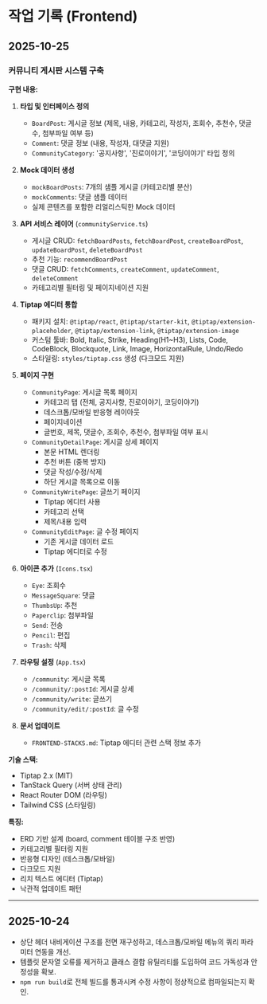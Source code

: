 ﻿# 작업 기록 (Frontend)

## 2025-10-25

### 커뮤니티 게시판 시스템 구축

**구현 내용:**

1. **타입 및 인터페이스 정의**
   - `BoardPost`: 게시글 정보 (제목, 내용, 카테고리, 작성자, 조회수, 추천수, 댓글수, 첨부파일 여부 등)
   - `Comment`: 댓글 정보 (내용, 작성자, 대댓글 지원)
   - `CommunityCategory`: '공지사항', '진로이야기', '코딩이야기' 타입 정의

2. **Mock 데이터 생성**
   - `mockBoardPosts`: 7개의 샘플 게시글 (카테고리별 분산)
   - `mockComments`: 댓글 샘플 데이터
   - 실제 콘텐츠를 포함한 리얼리스틱한 Mock 데이터

3. **API 서비스 레이어** (`communityService.ts`)
   - 게시글 CRUD: `fetchBoardPosts`, `fetchBoardPost`, `createBoardPost`, `updateBoardPost`, `deleteBoardPost`
   - 추천 기능: `recommendBoardPost`
   - 댓글 CRUD: `fetchComments`, `createComment`, `updateComment`, `deleteComment`
   - 카테고리별 필터링 및 페이지네이션 지원

4. **Tiptap 에디터 통합**
   - 패키지 설치: `@tiptap/react`, `@tiptap/starter-kit`, `@tiptap/extension-placeholder`, `@tiptap/extension-link`, `@tiptap/extension-image`
   - 커스텀 툴바: Bold, Italic, Strike, Heading(H1~H3), Lists, Code, CodeBlock, Blockquote, Link, Image, HorizontalRule, Undo/Redo
   - 스타일링: `styles/tiptap.css` 생성 (다크모드 지원)

5. **페이지 구현**
   - `CommunityPage`: 게시글 목록 페이지
     - 카테고리 탭 (전체, 공지사항, 진로이야기, 코딩이야기)
     - 데스크톱/모바일 반응형 레이아웃
     - 페이지네이션
     - 글번호, 제목, 댓글수, 조회수, 추천수, 첨부파일 여부 표시
   - `CommunityDetailPage`: 게시글 상세 페이지
     - 본문 HTML 렌더링
     - 추천 버튼 (중복 방지)
     - 댓글 작성/수정/삭제
     - 하단 게시글 목록으로 이동
   - `CommunityWritePage`: 글쓰기 페이지
     - Tiptap 에디터 사용
     - 카테고리 선택
     - 제목/내용 입력
   - `CommunityEditPage`: 글 수정 페이지
     - 기존 게시글 데이터 로드
     - Tiptap 에디터로 수정

6. **아이콘 추가** (`Icons.tsx`)
   - `Eye`: 조회수
   - `MessageSquare`: 댓글
   - `ThumbsUp`: 추천
   - `Paperclip`: 첨부파일
   - `Send`: 전송
   - `Pencil`: 편집
   - `Trash`: 삭제

7. **라우팅 설정** (`App.tsx`)
   - `/community`: 게시글 목록
   - `/community/:postId`: 게시글 상세
   - `/community/write`: 글쓰기
   - `/community/edit/:postId`: 글 수정

8. **문서 업데이트**
   - `FRONTEND-STACKS.md`: Tiptap 에디터 관련 스택 정보 추가

**기술 스택:**
- Tiptap 2.x (MIT)
- TanStack Query (서버 상태 관리)
- React Router DOM (라우팅)
- Tailwind CSS (스타일링)

**특징:**
- ERD 기반 설계 (board, comment 테이블 구조 반영)
- 카테고리별 필터링 지원
- 반응형 디자인 (데스크톱/모바일)
- 다크모드 지원
- 리치 텍스트 에디터 (Tiptap)
- 낙관적 업데이트 패턴

---

## 2025-10-24
- 상단 헤더 내비게이션 구조를 전면 재구성하고, 데스크톱/모바일 메뉴의 쿼리 파라미터 연동을 개선.
- 템플릿 문자열 오류를 제거하고 클래스 결합 유틸리티를 도입하여 코드 가독성과 안정성을 확보.
- `npm run build`로 전체 빌드를 통과시켜 수정 사항이 정상적으로 컴파일되는지 확인.
